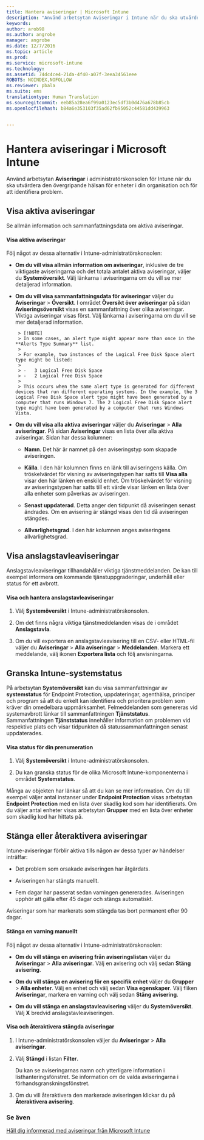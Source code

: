 ```yaml
---
title: Hantera aviseringar | Microsoft Intune
description: "Använd arbetsytan Aviseringar i Intune när du ska utvärdera den övergripande hälsan för enheter i din organisation."
keywords: 
author: arob98
ms.author: angrobe
manager: angrobe
ms.date: 12/7/2016
ms.topic: article
ms.prod: 
ms.service: microsoft-intune
ms.technology: 
ms.assetid: 74dc4ce4-21da-4f40-a07f-3eea34561eee
ROBOTS: NOINDEX,NOFOLLOW
ms.reviewer: pbala
ms.suite: ems
translationtype: Human Translation
ms.sourcegitcommit: eeb85a28ea6f99a0123ec5df3b0d476a678b85cb
ms.openlocfilehash: b84a6e353103f35ad62fb95052c44581dd439963


---
```


# <a name="manage-alerts-in-microsoft-intune"></a>Hantera aviseringar i Microsoft Intune
Använd arbetsytan **Aviseringar** i administratörskonsolen för Intune när du ska utvärdera den övergripande hälsan för enheter i din organisation och för att identifiera problem.

## <a name="view-active-alerts"></a>Visa aktiva aviseringar

Se allmän information och sammanfattningsdata om aktiva aviseringar.

#### <a name="to-view-active-alerts"></a>Visa aktiva aviseringar

Följ något av dessa alternativ i Intune-administratörskonsolen:

-  **Om du vill visa allmän information om aviseringar**, inklusive de tre viktigaste aviseringarna och det totala antalet aktiva aviseringar, väljer du **Systemöversikt**. Välj länkarna i aviseringarna om du vill se mer detaljerad information.

-  **Om du vill visa sammanfattningsdata för aviseringar** väljer du **Aviseringar** > **Översikt**. I området **Översikt över aviseringar** på sidan **Aviseringsöversikt** visas en sammanfattning över olika aviseringar. Viktiga aviseringar visas först. Välj länkarna i aviseringarna om du vill se mer detaljerad information.

        > [!NOTE]
        > In some cases, an alert type might appear more than once in the **Alerts Type Summary** list.
        >
        > For example, two instances of the Logical Free Disk Space alert type might be listed:
        >
        > -   3 Logical Free Disk Space
        > -   2 Logical Free Disk Space
        >
        > This occurs when the same alert type is generated for different devices that run different operating systems. In the example, the 3 Logical Free Disk Space alert type might have been generated by a computer that runs Windows 7. The 2 Logical Free Disk Space alert type might have been generated by a computer that runs Windows Vista.

-   **Om du vill visa alla aktiva aviseringar** väljer du **Aviseringar** > **Alla aviseringar**. På sidan **Aviseringar** visas en lista över alla aktiva aviseringar. Sidan har dessa kolumner:

    -   **Namn**. Det här är namnet på den aviseringstyp som skapade aviseringen.

    -   **Källa**. I den här kolumnen finns en länk till aviseringens källa. Om tröskelvärdet för visning av aviseringstypen har satts till **Visa alla** visar den här länken en enskild enhet. Om tröskelvärdet för visning av aviseringstypen har satts till ett värde visar länken en lista över alla enheter som påverkas av aviseringen.

    -   **Senast uppdaterad**. Detta anger den tidpunkt då aviseringen senast ändrades. Om en avisering är stängd visas den tid då aviseringen stängdes.

    -   **Allvarlighetsgrad**. I den här kolumnen anges aviseringens allvarlighetsgrad.

## <a name="view-notice-board-alerts"></a>Visa anslagstavleaviseringar
Anslagstavleaviseringar tillhandahåller viktiga tjänstmeddelanden. De kan till exempel informera om kommande tjänstuppgraderingar, underhåll eller status för ett avbrott.

#### <a name="to-view-and-manage-notice-board-alerts"></a>Visa och hantera anslagstavleaviseringar

1.  Välj **Systemöversikt** i Intune-administratörskonsolen.

2.  Om det finns några viktiga tjänstmeddelanden visas de i området **Anslagstavla**.

3.  Om du vill exportera en anslagstavleavisering till en CSV- eller HTML-fil väljer du **Aviseringar** > **Alla aviseringar** >    **Meddelanden**. Markera ett meddelande, välj ikonen **Exportera lista** och följ anvisningarna.

## <a name="review-intune-system-status"></a>Granska Intune-systemstatus
På arbetsytan **Systemöversikt** kan du visa sammanfattningar av **systemstatus** för Endpoint Protection, uppdateringar, agenthälsa, principer och program så att du enkelt kan identifiera och prioritera problem som kräver din omedelbara uppmärksamhet. Felmeddelanden som genereras vid systemavbrott länkar till sammanfattningen **Tjänststatus**. Sammanfattningen **Tjänststatus** innehåller information om problemen vid respektive plats och visar tidpunkten då statussammanfattningen senast uppdaterades.

#### <a name="to-view-the-status-of-your-subscription"></a>Visa status för din prenumeration

1.  Välj **Systemöversikt** i Intune-administratörskonsolen.

2.  Du kan granska status för de olika Microsoft Intune-komponenterna i området **Systemstatus**.

  Många av objekten har länkar så att du kan se mer information. Om du till exempel väljer antal instanser under **Endpoint Protection** visas arbetsytan **Endpoint Protection** med en lista över skadlig kod som har identifierats. Om du väljer antal enheter visas arbetsytan **Grupper** med en lista över enheter som skadlig kod har hittats på.

## <a name="close-and-reactivate-alerts"></a>Stänga eller återaktivera aviseringar
Intune-aviseringar förblir aktiva tills någon av dessa typer av händelser inträffar:

-   Det problem som orsakade aviseringen har åtgärdats.

-   Aviseringen har stängts manuellt.

-   Fem dagar har passerat sedan varningen genererades. Aviseringen upphör att gälla efter 45 dagar och stängs automatiskt.

Aviseringar som har markerats som stängda tas bort permanent efter 90 dagar.

#### <a name="to-manually-close-an-alert"></a>Stänga en varning manuellt

Följ något av dessa alternativ i Intune-administratörskonsolen:

- **Om du vill stänga en avisering från aviseringslistan** väljer du **Aviseringar** > **Alla aviseringar**. Välj en avisering och välj sedan **Stäng avisering**.

- **Om du vill stänga en avisering för en specifik enhet** väljer du **Grupper** > **Alla enheter**. Välj en enhet och välj sedan **Visa egenskaper**. Välj fliken **Aviseringar**, markera en varning och välj sedan **Stäng avisering**.

- **Om du vill stänga en anslagstavleavisering** väljer du **Systemöversikt**. Välj **X** bredvid anslagstavleaviseringen.

#### <a name="to-view-and-reactivate-closed-alerts"></a>Visa och återaktivera stängda aviseringar

1.  I Intune-administratörskonsolen väljer du **Aviseringar** > **Alla aviseringar**.

2.  Välj **Stängd** i listan **Filter**.

    Du kan se aviseringarnas namn och ytterligare information i listhanteringsfönstret. Se information om de valda aviseringarna i förhandsgranskningsfönstret.

3.  Om du vill återaktivera den markerade aviseringen klickar du på **Återaktivera avisering**.

### <a name="see-also"></a>Se även
[Håll dig informerad med aviseringar från Microsoft Intune](../deploy-use/get-notified-by-alerts.md)



<!--HONumber=Dec16_HO2-->


